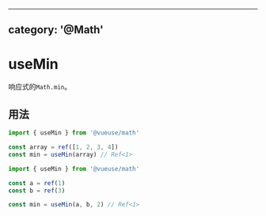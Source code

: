 <!--
 * @Author: wteano wzgtao@foxmail.com
 * @Date: 2025-10-29 09:19:17
 * @LastEditors: wteano wzgtao@foxmail.com
 * @LastEditTime: 2025-10-29 11:17:30
 * @FilePath: \vueuse\packages\math\useMin\index.md
 * @Description: 这是默认设置,请设置`customMade`, 打开koroFileHeader查看配置 进行设置: https://github.com/OBKoro1/koro1FileHeader/wiki/%E9%85%8D%E7%BD%AE
-->
---
category: '@Math'
---

# useMin

响应式的`Math.min`。

## 用法

```ts
import { useMin } from '@vueuse/math'

const array = ref([1, 2, 3, 4])
const min = useMin(array) // Ref<1>
```

```ts
import { useMin } from '@vueuse/math'

const a = ref(1)
const b = ref(3)

const min = useMin(a, b, 2) // Ref<1>
```